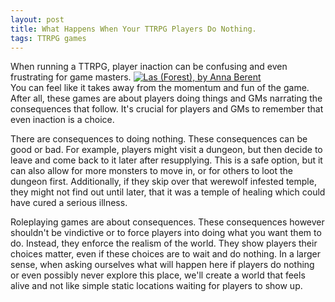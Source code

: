 ```yaml
---
layout: post
title: What Happens When Your TTRPG Players Do Nothing.
tags: TTRPG games
---
```

When running a TTRPG, player inaction can be confusing and even frustrating for game masters. 
[![Las (Forest), by Anna Berent](https://upload.wikimedia.org/wikipedia/commons/thumb/2/2f/Las_%28Forest%29%2C_painting_by_Anna_Berent_%281871-1944%29_02.jpg/2000px-Las_%28Forest%29%2C_painting_by_Anna_Berent_%281871-1944%29_02.jpg)](https://commons.wikimedia.org/wiki/File:Las_(Forest),_painting_by_Anna_Berent_(1871-1944)_02.jpg)  
You can feel like it takes away from the momentum and fun of the game. After all, these games are about players doing things and GMs narrating the consequences that follow. It's crucial for players and GMs to remember that even inaction is a choice. 

There are consequences to doing nothing. These consequences can be good or bad. For example, players might visit a dungeon, but then decide to leave and come back to it later after resupplying. This is a safe option, but it can also allow for more monsters to move in, or for others to loot the dungeon first. Additionally, if they skip over that werewolf infested temple, they might not find out until later, that it was a temple of healing which could have cured a serious illness. 

Roleplaying games are about consequences. These consequences however shouldn't be vindictive or to force players into doing what you want them to do. Instead, they enforce the realism of the world. They show players their choices matter, even if these choices are to wait and do nothing. In a larger sense, when asking ourselves what will happen here if players do nothing or even possibly never explore this place, we'll create a world that feels alive and not like simple static locations waiting for players to show up.
